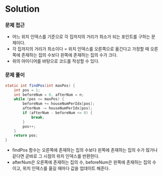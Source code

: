 # Solution

### 문제 접근
- 어느 위치 인덱스를 기준으로 각 집까지의 거리가 최소가 되는 포인트를 구하는 문제이다.
- 각 집까지의 거리가 최소이다 = 위치 인덱스를 오른쪽으로 옮긴다고 가정할 때 오른쪽에 존재하는 집의 수보다 왼쪽에 존재하는 집의 수가 크다.
- 위의 아이디어를 바탕으로 코드를 작성할 수 있다.

### 문제 풀이
```java
static int findPos(int maxPos) {
    int pos = 1;
    int beforeNum = 0, afterNum = n;
    while (pos <= maxPos) {
        beforeNum += houseNumPerIdx[pos];
        afterNum -= houseNumPerIdx[pos];
        if (afterNum - beforeNum <= 0) {
            break;
        }
        pos++;
    }
    return pos;
}
```
- findPos 함수는 오른쪽에 존재하는 집의 수보다 왼쪽에 존재하는 집의 수가 많거나 같다면 곧바로 그 시점의 위치 인덱스를 반환한다.
- afterNum은 오른쪽에 존재하는 집의 수, beforeNum은 왼쪽에 존재하는 집의 수이고, 위치 인덱스를 옮길 때마다 값을 업데이트 해준다.
